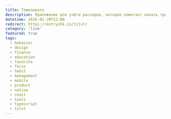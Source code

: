 ```yaml
---
title: Тяжеловато
description: Приложение для учёта расходов, которое помогает начать тратить меньше.
datetime: 2016-02-29T12:00
redirect: https://mstryshk.in/tzlvt/
category: 'live'
featured: true
tags:
  - behavior
  - design
  - finance
  - education
  - favorite
  - focus
  - habit
  - management
  - mobile
  - product
  - native
  - react
  - tools
  - typescript
  - tzlvt
---
```

